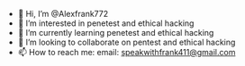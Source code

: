 - 👋 Hi, I’m @Alexfrank772
- 👀 I’m interested in penetest and ethical hacking
- 🌱 I’m currently learning penetest and ethical hacking
- 💞️ I’m looking to collaborate on pentest and ethical hacking
- 📫 How to reach me: email: speakwithfrank411@gmail.com

<!---
Alexfrank772/Alexfrank772 is a ✨ special ✨ repository because its `README.md` (this file) appears on your GitHub profile.
You can click the Preview link to take a look at your changes.
--->
